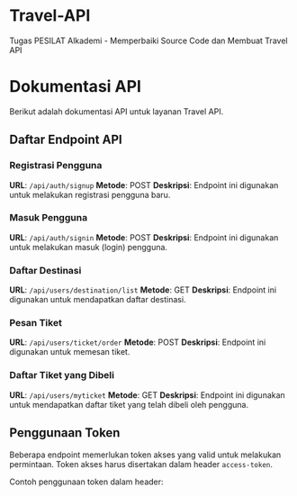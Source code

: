 # Travel-API
Tugas PESILAT Alkademi - Memperbaiki Source Code dan Membuat Travel API
# Dokumentasi API

Berikut adalah dokumentasi API untuk layanan Travel API.

## Daftar Endpoint API

### Registrasi Pengguna

**URL**: `/api/auth/signup`
**Metode**: POST
**Deskripsi**: Endpoint ini digunakan untuk melakukan registrasi pengguna baru.

### Masuk Pengguna

**URL**: `/api/auth/signin`
**Metode**: POST
**Deskripsi**: Endpoint ini digunakan untuk melakukan masuk (login) pengguna.

### Daftar Destinasi

**URL**: `/api/users/destination/list`
**Metode**: GET
**Deskripsi**: Endpoint ini digunakan untuk mendapatkan daftar destinasi.

### Pesan Tiket

**URL**: `/api/users/ticket/order`
**Metode**: POST
**Deskripsi**: Endpoint ini digunakan untuk memesan tiket.

### Daftar Tiket yang Dibeli

**URL**: `/api/users/myticket`
**Metode**: GET
**Deskripsi**: Endpoint ini digunakan untuk mendapatkan daftar tiket yang telah dibeli oleh pengguna.

## Penggunaan Token

Beberapa endpoint memerlukan token akses yang valid untuk melakukan permintaan. Token akses harus disertakan dalam header `access-token`.

Contoh penggunaan token dalam header:

